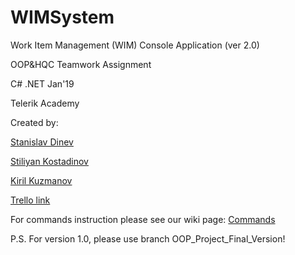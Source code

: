 # WIMSystem

Work Item Management (WIM) Console Application
                                        (ver 2.0)

OOP&HQC Teamwork Assignment

C# .NET Jan'19

Telerik Academy



Created by:

[Stanislav Dinev](https://gitlab.com/stakAtak)

[Stiliyan Kostadinov](https://gitlab.com/cidsan)

[Kiril Kuzmanov](https://gitlab.com/kiketo)


[Trello link](https://trello.com/b/Ockj2Cxm/oop-teamwork-assignment)
 
 For commands instruction please see our wiki page: [Commands](https://gitlab.com/stakAtak/WIMSystem/wikis/Application-commands)
 
 P.S.
 For version 1.0, please use branch OOP_Project_Final_Version!